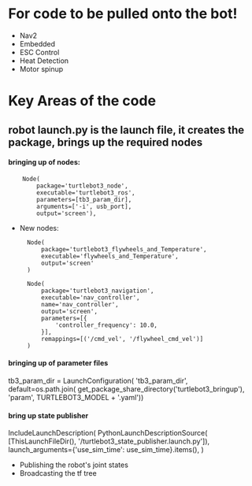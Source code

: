 # For code to be pulled onto the bot!
- Nav2
- Embedded
- ESC Control
- Heat Detection
- Motor spinup

# Key Areas of the code


## robot launch.py is the launch file, it creates the package, brings up the required nodes

#### bringing up of nodes:

        Node(
            package='turtlebot3_node',
            executable='turtlebot3_ros',
            parameters=[tb3_param_dir],
            arguments=['-i', usb_port],
            output='screen'),

- New nodes: 


        Node(
            package='turtlebot3_flywheels_and_Temperature',
            executable='flywheels_and_Temperature',
            output='screen'
        )

        Node(
            package='turtlebot3_navigation',
            executable='nav_controller',
            name='nav_controller',
            output='screen',
            parameters=[{
                'controller_frequency': 10.0,
            }],
            remappings=[('/cmd_vel', '/flywheel_cmd_vel')]
        )

#### bringing up of parameter files 

tb3_param_dir = LaunchConfiguration(
    'tb3_param_dir',
    default=os.path.join(
        get_package_share_directory('turtlebot3_bringup'),
        'param',
        TURTLEBOT3_MODEL + '.yaml'))

#### bring up state publisher

IncludeLaunchDescription(
    PythonLaunchDescriptionSource(
        [ThisLaunchFileDir(), '/turtlebot3_state_publisher.launch.py']),
    launch_arguments={'use_sim_time': use_sim_time}.items(),
)

- Publishing the robot's joint states
- Broadcasting the tf tree
